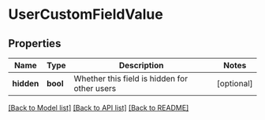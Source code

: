 # UserCustomFieldValue

## Properties
Name | Type | Description | Notes
------------ | ------------- | ------------- | -------------
**hidden** | **bool** | Whether this field is hidden for other users | [optional] 

[[Back to Model list]](../README.md#documentation-for-models) [[Back to API list]](../README.md#documentation-for-api-endpoints) [[Back to README]](../README.md)


